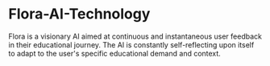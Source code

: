 # Flora-AI-Technology
Flora is a visionary AI aimed at continuous and instantaneous user feedback in their educational journey. The AI is constantly self-reflecting upon itself to adapt to the user's specific educational demand and context.
